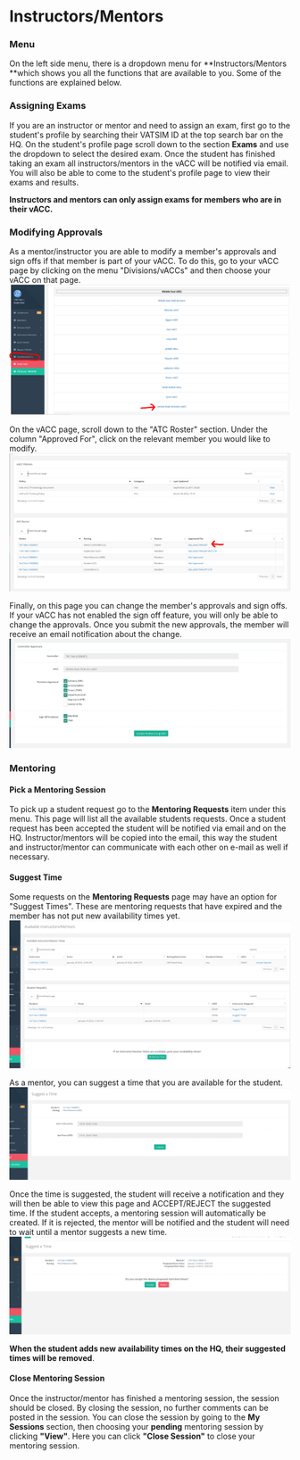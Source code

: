 # Instructors/Mentors

### Menu
On the left side menu, there is a dropdown menu for **Instructors/Mentors **which shows you all the functions that are available to you. Some of the functions are explained below.

### Assigning Exams
If you are an instructor or mentor and need to assign an exam, first go to the student's profile by searching their VATSIM ID at the top search bar on the HQ. On the student's profile page scroll down to the section **Exams** and use the dropdown to select the desired exam. Once the student has finished taking an exam all instructors/mentors in the vACC will be notified via email. You will also be able to come to the student's profile page to view their exams and results.

**Instructors and mentors can only assign exams for members who are in their vACC.**

### Modifying Approvals
As a mentor/instructor you are able to modify a member's approvals and sign offs if that member is part of your vACC. To do this, go to your vACC page by clicking on the menu "Divisions/vACCs" and then choose your vACC on that page.
![](/assets/vaccs1.PNG)

On the vACC page, scroll down to the "ATC Roster" section. Under the column "Approved For", click on the relevant member you would like to modify.
![](/assets/vaccs2.PNG)

Finally, on this page you can change the member's approvals and sign offs. If your vACC has not enabled the sign off feature, you will only be able to change the approvals. Once you submit the new approvals, the member will receive an email notification about the change.
![](/assets/vaccs3.PNG)

### Mentoring
#### Pick a Mentoring Session

To pick up a student request go to the **Mentoring Requests** item under this menu. This page will list all the available students requests. Once a student request has been accepted the student will be notified via email and on the HQ. Instructor/mentors will be copied into the email, this way the student and instructor/mentor can communicate with each other on e-mail as well if necessary.

#### Suggest Time
Some requests on the **Mentoring Requests** page may have an option for "Suggest Times". These are mentoring requests that have expired and the member has not put new availability times yet. 
![](/assets/suggesttime1.PNG)

As a mentor, you can suggest a time that you are available for the student.
![](/assets/suggesttime2.PNG)

Once the time is suggested, the student will receive a notification and they will then be able to view this page and ACCEPT/REJECT the suggested time. If the student accepts, a mentoring session will automatically be created. If it is rejected, the mentor will be notified and the student will need to wait until a mentor suggests a new time.
![](/assets/suggesttime3.PNG)

**When the student adds new availability times on the HQ, their suggested times will be removed**.

#### Close Mentoring Session
Once the instructor/mentor has finished a mentoring session, the session should be closed. By closing the session, no further comments can be posted in the session. You can close the session by going to the **My Sessions** section, then choosing your **pending** mentoring session by clicking **"View"**. Here you can click **"Close Session"** to close your mentoring session.
